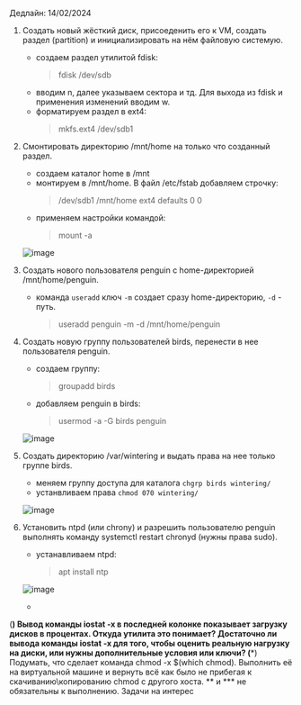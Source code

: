 Дедлайн: 14/02/2024

1. Создать новый жёсткий диск, присоеденить его к VM, создать раздел (partition) и инициализировать на нём файловую системую.
   - создаем раздел утилитой fdisk:
     > fdisk /dev/sdb
   - вводим n, далее указываем сектора и тд. Для выхода из fdisk и применения изменений вводим w.  
   - форматируем раздел в ext4:
     > mkfs.ext4 /dev/sdb1
     
2. Смонтировать директорию /mnt/home на только что созданный раздел.  
   - создаем каталог home в /mnt  
   - монтируем в /mnt/home. В файл /etc/fstab добавляем строчку:
     > /dev/sdb1 /mnt/home ext4 defaults 0 0
   - применяем настройки командой:  
     > mount -a
   
   ![image](https://github.com/tms-dos21-onl/sergey-novik/assets/77771829/aeb88d91-f891-4bc1-894e-76ec877e9d94)
       
     
3. Создать нового пользователя penguin с home-директорией /mnt/home/penguin.  
   - команда `useradd` ключ `-m` создает сразу home-директорию, `-d` - путь.  
     > useradd penguin -m -d /mnt/home/penguin
     
4. Создать новую группу пользователей birds, перенести в нее пользователя penguin.  
   - создаем группу:  
     > groupadd birds
   - добавляем penguin в birds:
     > usermod -a -G birds penguin
   
   ![image](https://github.com/tms-dos21-onl/sergey-novik/assets/77771829/3b565d1a-7ae4-4da8-ad82-33892a767096)  
     
5. Cоздать директорию /var/wintering и выдать права на нее только группе birds.  
   - меняем группу доступа для каталога `chgrp birds wintering/`  
   - устанвливаем права `chmod 070 wintering/`
   
   ![image](https://github.com/tms-dos21-onl/sergey-novik/assets/77771829/c2fe224f-1b49-4c66-8c56-90c142117460)  


   
6. Установить ntpd (или chrony) и разрешить пользователю penguin выполнять команду systemctl restart chronyd (нужны права sudo).
   - устанавливаем ntpd:
     > apt install ntp

   ![image](https://github.com/tms-dos21-onl/sergey-novik/assets/77771829/69b2cbdc-555c-47ff-b7b3-a897a80d7adc)
   
   - 
   
(**) Вывод команды iostat -x в последней колонке показывает загрузку дисков в процентах. Откуда утилита это понимает? Достаточно ли вывода команды iostat -x для того, чтобы оценить реальную нагрузку на диски, или нужны дополнительные условия или ключи?
(***) Подумать, что сделает команда chmod -x $(which chmod). Выполнить её на виртуальной машине и вернуть всё как было не прибегая к скачиванию\копированию chmod с другого хоста.
** и *** не обязательны к выполнению. Задачи на интерес
